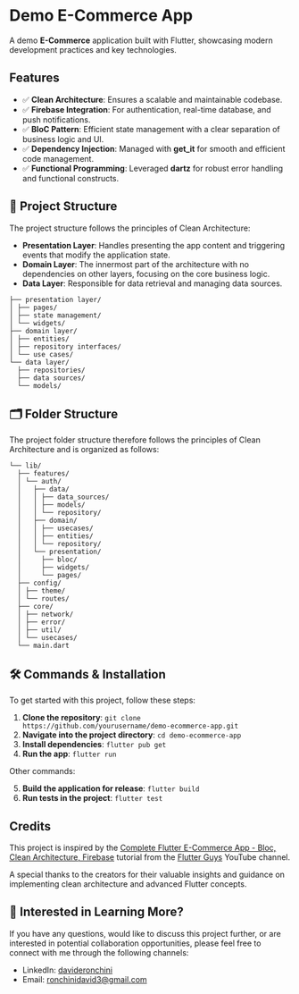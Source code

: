 # Demo E-Commerce App

A demo **E-Commerce** application built with Flutter, showcasing modern development practices and key technologies.

## Features
- ✅ **Clean Architecture**: Ensures a scalable and maintainable codebase.
- ✅ **Firebase Integration**: For authentication, real-time database, and push notifications.
- ✅ **BloC Pattern**: Efficient state management with a clear separation of business logic and UI.
- ✅ **Dependency Injection**: Managed with **get_it** for smooth and efficient code management.
- ✅ **Functional Programming**: Leveraged **dartz** for robust error handling and functional constructs.

## 🔗 Project Structure

The project structure follows the principles of Clean Architecture:

- **Presentation Layer**: Handles presenting the app content and triggering events that modify the application state.
- **Domain Layer**: The innermost part of the architecture with no dependencies on other layers, focusing on the core business logic.
- **Data Layer**: Responsible for data retrieval and managing data sources.
```
├── presentation layer/
│ ├── pages/
│ ├── state management/
│ └── widgets/
├── domain layer/
│ ├── entities/
│ ├── repository interfaces/
│ └── use cases/
└── data layer/
  ├── repositories/
  ├── data sources/
  └── models/
```

## 🗂️ Folder Structure

The project folder structure therefore follows the principles of Clean Architecture and is organized as follows:
```
└── lib/
  ├── features/
  │ └── auth/
  │   ├── data/
  │   │ ├── data_sources/
  │   │ ├── models/
  │   │ └── repository/
  │   ├── domain/
  │   │ ├── usecases/
  │   │ ├── entities/
  │   │ └── repository/
  │   └── presentation/
  │     ├── bloc/
  │     ├── widgets/
  │     └── pages/
  ├── config/
  │ ├── theme/
  │ └── routes/
  ├── core/
  │ ├── network/
  │ ├── error/
  │ ├── util/
  │ └── usecases/
  └── main.dart
```

## 🛠️ Commands & Installation

To get started with this project, follow these steps:

1. **Clone the repository**:
   ```git clone https://github.com/yourusername/demo-ecommerce-app.git ```
2. **Navigate into the project directory**:
   ```cd demo-ecommerce-app ```
3. **Install dependencies**:
   ```flutter pub get ```
4. **Run the app**:
   ```flutter run ```

Other commands:

5. **Build the application for release**:
   ```flutter build ```
6. **Run tests in the project**:
   ```flutter test ```
   
## Credits

This project is inspired by the [Complete Flutter E-Commerce App - Bloc, Clean Architecture, Firebase](https://www.youtube.com/watch?v=OTdRkmmE_Vw) tutorial from the [Flutter Guys](https://www.youtube.com/@flutterguys) YouTube channel. 

A special thanks to the creators for their valuable insights and guidance on implementing clean architecture and advanced Flutter concepts.


## 👀 Interested in Learning More?

If you have any questions, would like to discuss this project further, or are interested in potential collaboration opportunities, please feel free to connect with me through the following channels:

- LinkedIn: [davideronchini](https://www.linkedin.com/in/davideronchini)
- Email: [ronchinidavid3@gmail.com](mailto:ronchinidavid3@gmail.com)
